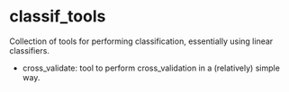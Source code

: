 # classif_tools

Collection of tools for performing classification, essentially using linear classifiers.

* cross_validate: tool to perform cross_validation in a (relatively) simple way.

